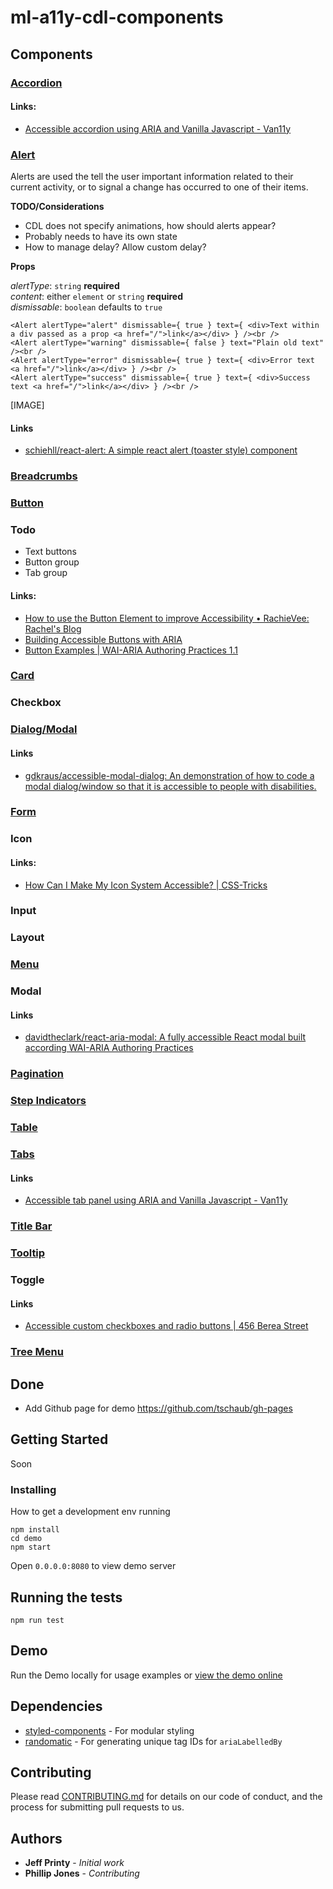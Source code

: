 # ml-a11y-cdl-components


## Components
### [Accordion](https://macmillanlearning.atlassian.net/wiki/display/CDL/Accordions)

#### Links:
* [Accessible accordion using ARIA and Vanilla Javascript - Van11y](https://van11y.net/accessible-accordion/)
### [Alert](https://macmillanlearning.atlassian.net/wiki/pages/viewpage.action?pageId=69402693)

Alerts are used the tell the user important information related to their current activity, or to signal a change has occurred to one of their items.

**TODO/Considerations**

* CDL does not specify animations, how should alerts appear?
* Probably needs to have its own state
* How to manage delay? Allow custom delay?

**Props**

*alertType*: `string` **required**  
*content*: either `element` or `string` **required**  
*dismissable*: `boolean` defaults to `true`  

```
<Alert alertType="alert" dismissable={ true } text={ <div>Text within a div passed as a prop <a href="/">link</a></div> } /><br />
<Alert alertType="warning" dismissable={ false } text="Plain old text" /><br />
<Alert alertType="error" dismissable={ true } text={ <div>Error text <a href="/">link</a></div> } /><br />
<Alert alertType="success" dismissable={ true } text={ <div>Success text <a href="/">link</a></div> } /><br />
```
[IMAGE]

#### Links
* [schiehll/react-alert: A simple react alert (toaster style) component](https://github.com/schiehll/react-alert)

### [Breadcrumbs](https://macmillanlearning.atlassian.net/wiki/display/CDL/Breadcrumbs)
### [Button](https://macmillanlearning.atlassian.net/wiki/display/CDL/Buttons)

### Todo

* Text buttons
* Button group
* Tab group

#### Links:
* [How to use the Button Element to improve Accessibility • RachieVee: Rachel's Blog](http://rachievee.com/use-button-element-improve-accessibility/)
* [Building Accessible Buttons with ARIA](https://www.deque.com/blog/accessible-aria-buttons)
* [Button Examples | WAI-ARIA Authoring Practices 1.1](https://www.w3.org/TR/wai-aria-practices/examples/button/button.html)

### [Card](https://macmillanlearning.atlassian.net/wiki/display/CDL/Cards)
### Checkbox
### [Dialog/Modal](https://macmillanlearning.atlassian.net/wiki/display/CDL/Dialogs)

#### Links
* [gdkraus/accessible-modal-dialog: An demonstration of how to code a modal dialog/window so that it is accessible to people with disabilities.](https://github.com/gdkraus/accessible-modal-dialog)

### [Form](https://macmillanlearning.atlassian.net/wiki/display/CDL/Forms)
### Icon

#### Links:
* [How Can I Make My Icon System Accessible? | CSS-Tricks](https://css-tricks.com/can-make-icon-system-accessible/)

### Input
### Layout
### [Menu](https://macmillanlearning.atlassian.net/wiki/display/CDL/Menus)
### Modal
#### Links
* [davidtheclark/react-aria-modal: A fully accessible React modal built according WAI-ARIA Authoring Practices](https://github.com/davidtheclark/react-aria-modal)

### [Pagination](https://macmillanlearning.atlassian.net/wiki/display/CDL/Pagination)
### [Step Indicators](https://macmillanlearning.atlassian.net/wiki/display/CDL/Step+Indicators)
### [Table](https://macmillanlearning.atlassian.net/wiki/display/CDL/Tables)
### [Tabs](https://macmillanlearning.atlassian.net/wiki/display/CDL/Tabs)

#### Links
* [Accessible tab panel using ARIA and Vanilla Javascript - Van11y](https://van11y.net/accessible-tab-panel/)

### [Title Bar](https://macmillanlearning.atlassian.net/wiki/display/CDL/Title+Bar)
### [Tooltip](https://macmillanlearning.atlassian.net/wiki/pages/viewpage.action?pageId=72155528)
### Toggle
#### Links
* [Accessible custom checkboxes and radio buttons | 456 Berea Street](http://www.456bereastreet.com/archive/201211/accessible_custom_checkboxes_and_radio_buttons/)

### [Tree Menu](https://macmillanlearning.atlassian.net/wiki/display/CDL/Tree+Menus)

## Done

* Add Github page for demo https://github.com/tschaub/gh-pages

## Getting Started

Soon

### Installing

How to get a development env running

```
npm install
cd demo
npm start
```
Open `0.0.0.0:8080` to view demo server

## Running the tests

```
npm run test
```

## Demo

Run the Demo locally for usage examples or [view the demo online](https://jeffprinty.github.io/ml-a11y-cdl-components/)

## Dependencies

* [styled-components](https://github.com/styled-components/styled-components/tree/master/docs) - For modular styling
* [randomatic](https://github.com/jonschlinkert/randomatic) - For generating unique tag IDs for `ariaLabelledBy`

## Contributing

Please read [CONTRIBUTING.md](soon) for details on our code of conduct, and the process for submitting pull requests to us.


## Authors

* **Jeff Printy** - *Initial work*
* **Phillip Jones** - *Contributing*
